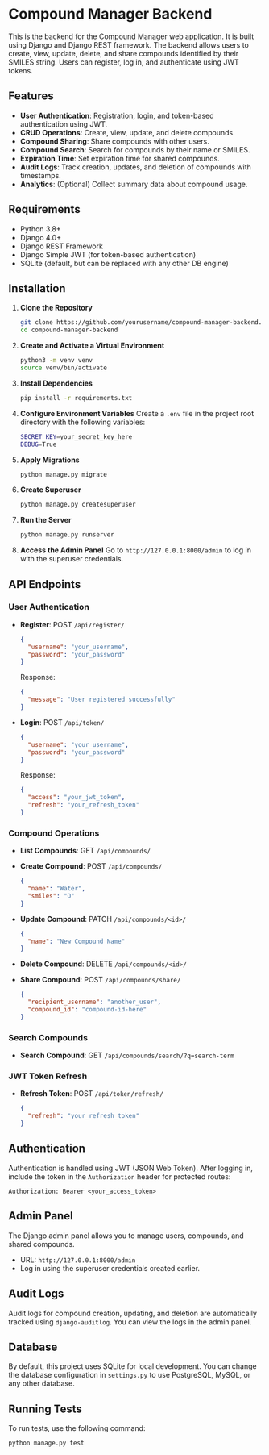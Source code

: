 # Compound Manager Backend

This is the backend for the Compound Manager web application. It is built using Django and Django REST framework. The backend allows users to create, view, update, delete, and share compounds identified by their SMILES string. Users can register, log in, and authenticate using JWT tokens.

## Features

- **User Authentication**: Registration, login, and token-based authentication using JWT.
- **CRUD Operations**: Create, view, update, and delete compounds.
- **Compound Sharing**: Share compounds with other users.
- **Compound Search**: Search for compounds by their name or SMILES.
- **Expiration Time**: Set expiration time for shared compounds.
- **Audit Logs**: Track creation, updates, and deletion of compounds with timestamps.
- **Analytics**: (Optional) Collect summary data about compound usage.

## Requirements

- Python 3.8+
- Django 4.0+
- Django REST Framework
- Django Simple JWT (for token-based authentication)
- SQLite (default, but can be replaced with any other DB engine)

## Installation

1. **Clone the Repository**
    ```bash
    git clone https://github.com/yourusername/compound-manager-backend.git
    cd compound-manager-backend
    ```

2. **Create and Activate a Virtual Environment**
    ```bash
    python3 -m venv venv
    source venv/bin/activate
    ```

3. **Install Dependencies**
    ```bash
    pip install -r requirements.txt
    ```

4. **Configure Environment Variables**
    Create a `.env` file in the project root directory with the following variables:
    ```bash
    SECRET_KEY=your_secret_key_here
    DEBUG=True
    ```

5. **Apply Migrations**
    ```bash
    python manage.py migrate
    ```

6. **Create Superuser**
    ```bash
    python manage.py createsuperuser
    ```

7. **Run the Server**
    ```bash
    python manage.py runserver
    ```

8. **Access the Admin Panel**
    Go to `http://127.0.0.1:8000/admin` to log in with the superuser credentials.

## API Endpoints

### User Authentication

- **Register**: POST `/api/register/`
    ```json
    {
      "username": "your_username",
      "password": "your_password"
    }
    ```
    Response:
    ```json
    {
      "message": "User registered successfully"
    }
    ```

- **Login**: POST `/api/token/`
    ```json
    {
      "username": "your_username",
      "password": "your_password"
    }
    ```
    Response:
    ```json
    {
      "access": "your_jwt_token",
      "refresh": "your_refresh_token"
    }
    ```

### Compound Operations

- **List Compounds**: GET `/api/compounds/`
- **Create Compound**: POST `/api/compounds/`
    ```json
    {
      "name": "Water",
      "smiles": "O"
    }
    ```

- **Update Compound**: PATCH `/api/compounds/<id>/`
    ```json
    {
      "name": "New Compound Name"
    }
    ```

- **Delete Compound**: DELETE `/api/compounds/<id>/`
- **Share Compound**: POST `/api/compounds/share/`
    ```json
    {
      "recipient_username": "another_user",
      "compound_id": "compound-id-here"
    }
    ```

### Search Compounds

- **Search Compound**: GET `/api/compounds/search/?q=search-term`

### JWT Token Refresh

- **Refresh Token**: POST `/api/token/refresh/`
    ```json
    {
      "refresh": "your_refresh_token"
    }
    ```

## Authentication

Authentication is handled using JWT (JSON Web Token). After logging in, include the token in the `Authorization` header for protected routes:

```
Authorization: Bearer <your_access_token>
```

## Admin Panel

The Django admin panel allows you to manage users, compounds, and shared compounds.

- URL: `http://127.0.0.1:8000/admin`
- Log in using the superuser credentials created earlier.

## Audit Logs

Audit logs for compound creation, updating, and deletion are automatically tracked using `django-auditlog`. You can view the logs in the admin panel.

## Database

By default, this project uses SQLite for local development. You can change the database configuration in `settings.py` to use PostgreSQL, MySQL, or any other database.

## Running Tests

To run tests, use the following command:

```bash
python manage.py test
```
